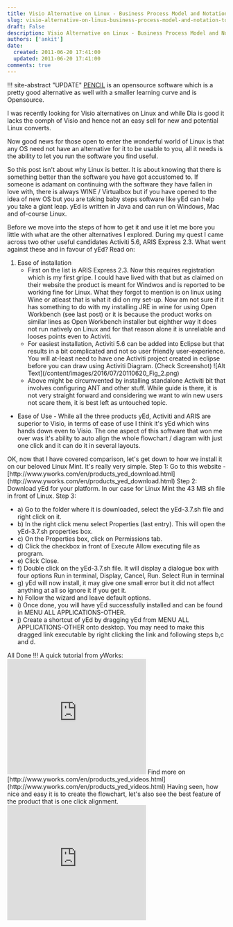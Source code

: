 ```yaml
---
title: Visio Alternative on Linux - Business Process Model and Notation Tool
slug: visio-alternative-on-linux-business-process-model-and-notation-tool
draft: False
description: Visio Alternative on Linux - Business Process Model and Notation Tool
authors: ['ankit']
date: 
  created: 2011-06-20 17:41:00
  updated: 2011-06-20 17:41:00
comments: true
---
```

!!! site-abstract "UPDATE"
    [PENCIL](http://pencil.evolus.vn/) is an opensource software which is a pretty good alternative as well with a smaller learning curve and is Opensource.

<!-- more -->

I was recently looking for Visio alternatives on Linux and while Dia is good it lacks the oomph of Visio and hence not an easy sell for new and potential Linux converts.

Now good news for those open to enter the wonderful world of Linux is that any OS need not have an alternative for it to be usable to you, all it needs is the ability to let you run the software you find useful.

So this post isn't about why Linux is better. It is about knowing that there is something better than the software you have got accustomed to. If someone is adamant on continuing with the software they have fallen in love with, there is always WINE / Virtualbox but if you have opened to the idea of new OS but you are taking baby steps software like yEd can help you take a giant leap. yEd is written in Java and can run on Windows, Mac and of-course Linux.

Before we move into the steps of how to get it and use it let me bore you little with what are the other alternatives I explored.
During my quest I came across two other useful candidates Activiti 5.6, ARIS Express 2.3. What went against these and in favour of yEd? Read on:
<ol>
<li>
Ease of installation
<ul>
<li>
First on the list is ARIS Express 2.3. Now this requires registration which is my first gripe. I could have lived with that but as claimed on their website the product is meant for Windwos and is reported to be working fine for Linux. What they forgot to mention is on linux using Wine or atleast that is what it did on my set-up. Now am not sure if it has something to do with my installing JRE in wine for using Open Workbench (see last post) or it is because the product works on similar lines as Open Workbench installer but eighther way it does not run natively on Linux and for that reason alone it is unreliable and looses points even to Activiti.
</li>
<li>
For easiest installation, Activiti 5.6 can be added into Eclipse but that results in a bit complicated and not so user friendly user-experience. You will at-least need to have one Activiti project created in eclipse before you can draw using Activiti Diagram. (Check Screenshot)
  ![Alt Text](/content/images/2016/07/20110620_Fig_2.png)
</li>
<li>
Above might be circumvented by installing standalone Activiti bit that involves configuring ANT and other stuff. While guide is there, it is not very straight forward and considering we want to win new users not scare them, it is best left as untouched topic.
</li>
</ul>
</li>
</ol>
<ul>
<li>Ease of Use - While all the three products yEd, Activiti and ARIS are superior to Visio, in terms of ease of use I think it's yEd which wins hands down even to Visio. The one aspect of this software that won me over was it's ability to auto align the whole flowchart / diagram with just one click and it can do it in several layouts.</li>
</ul>
OK, now that I have covered comparison, let's get down to how we install it on our beloved Linux Mint. It's really very simple.
Step 1: Go to this website - [http://www.yworks.com/en/products_yed_download.html](http://www.yworks.com/en/products_yed_download.html)
Step 2: Download yEd for your platform. In our case for Linux Mint the 43 MB sh file in front of Linux.
Step 3:
<ul>
<li>a) Go to the folder where it is downloaded, select the yEd-3.7.sh file and right click on it.</li>
<li>b) In the right click menu select Properties (last entry). This will open the yEd-3.7.sh properties box.</li>
<li>c) On the Properties box, click on Permissions tab.</li>
<li>d) Click the checkbox in front of Execute Allow executing file as program.</li>
<li>e) Click Close.</li>
<li>f) Double click on the  yEd-3.7.sh file. It will display a dialogue box with four options Run in terminal, Display, Cancel, Run. Select Run in terminal</li>
<li>g) yEd will now install, it may give one small error but it did not affect anything at all so ignore it if you get it.</li>
<li>h) Follow the wizard and leave default options.</li>
<li>i) Once done, you will have yEd successfully installed and can be found in MENU ALL APPLICATIONS-OTHER.</li>
<li>j) Create a shortcut of yEd by dragging yEd from MENU ALL APPLICATIONS-OTHER onto desktop. You may need to make this dragged link executable by right clicking the link and following steps b,c and d.</li>
</ul>
All Done !!!
A quick tutorial from yWorks:
<iframe width="320" height="266" src="https://www.youtube.com/embed/ujMhxPJnJCw" frameborder="0" allowfullscreen></iframe>
Find more on [http://www.yworks.com/en/products_yed_videos.html](http://www.yworks.com/en/products_yed_videos.html)
Having seen, how nice and easy it is to create the flowchart, let's also see the best feature of the product that is one click alignment.
<iframe width="320" height="266" src="https://www.youtube.com/embed/eTasbZ1QRK4" frameborder="0" allowfullscreen></iframe>
